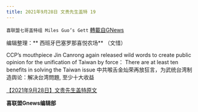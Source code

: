 ```yaml
---
title: 2021年9月28日 文贵先生盖特 19
---
```

`喜联盟七哥盖特组 Miles Guo’s Gett` [轉載自GNews](https://gnews.org/zh-hans/1562504/)

编辑整理：** 西班牙巴塞罗那喜悦农场** （文惜）

CCP’s mouthpiece Jin Canrong again released wild words to create public opinion for the unification of Taiwan by force： There are at least ten benefits in solving the Taiwan issue 中共喉舌金灿荣再放狂言，为武统台湾制造舆论：解决台湾問題, 至少十大收益

[【2021年9月28日】文贵先生盖特原文](https://gettr.com/post/pchx4ja714)

**喜联盟Gnews编辑部**
